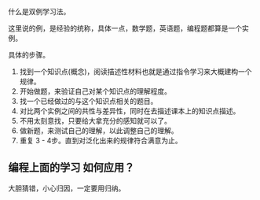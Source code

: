 什么是双例学习法。



这里说的例，是经验的统称，具体一点，数学题，英语题，编程题都算是一个实例。

具体的步骤。

1. 找到一个知识点(概念)，阅读描述性材料也就是通过指令学习来大概建构一个规律。
2. 开始做题，来验证自己对某个知识点的理解程度。
3. 找一个已经做过的与这个知识点相关的题目。
4. 对比两个实例之间的共性与差异性，同时在去描述课本上的知识点描述。
5. 不用太刻意找，只要给大拿充分的感知就可以了。
6. 做新题，来测试自己的理解，以此调整自己的理解。
7. 重复 3 - 4步。直到对泛化出来的规律符合满意为止。





## 编程上面的学习 如何应用？

大胆猜错，小心归因，一定要用归纳。
